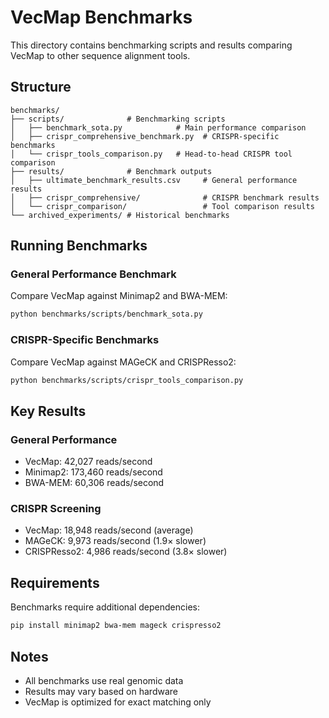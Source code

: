 # VecMap Benchmarks

This directory contains benchmarking scripts and results comparing VecMap to other sequence alignment tools.

## Structure

```
benchmarks/
├── scripts/              # Benchmarking scripts
│   ├── benchmark_sota.py            # Main performance comparison
│   ├── crispr_comprehensive_benchmark.py  # CRISPR-specific benchmarks
│   └── crispr_tools_comparison.py   # Head-to-head CRISPR tool comparison
├── results/              # Benchmark outputs
│   ├── ultimate_benchmark_results.csv     # General performance results
│   ├── crispr_comprehensive/              # CRISPR benchmark results
│   └── crispr_comparison/                 # Tool comparison results
└── archived_experiments/ # Historical benchmarks
```

## Running Benchmarks

### General Performance Benchmark

Compare VecMap against Minimap2 and BWA-MEM:

```bash
python benchmarks/scripts/benchmark_sota.py
```

### CRISPR-Specific Benchmarks

Compare VecMap against MAGeCK and CRISPResso2:

```bash
python benchmarks/scripts/crispr_tools_comparison.py
```

## Key Results

### General Performance
- VecMap: 42,027 reads/second
- Minimap2: 173,460 reads/second
- BWA-MEM: 60,306 reads/second

### CRISPR Screening
- VecMap: 18,948 reads/second (average)
- MAGeCK: 9,973 reads/second (1.9× slower)
- CRISPResso2: 4,986 reads/second (3.8× slower)

## Requirements

Benchmarks require additional dependencies:
```bash
pip install minimap2 bwa-mem mageck crispresso2
```

## Notes

- All benchmarks use real genomic data
- Results may vary based on hardware
- VecMap is optimized for exact matching only 